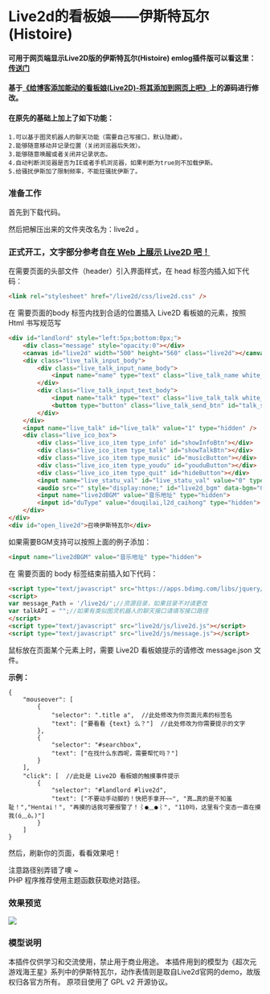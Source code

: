 # Live2d的看板娘——伊斯特瓦尔(Histoire) 
#### 可用于网页端显示Live2D版的伊斯特瓦尔(Histoire) emlog插件版可以看这里：[传送门](https://www.wikimoe.com/?post=75)
#### 基于[《给博客添加能动的看板娘(Live2D)-将其添加到网页上吧》](https://imjad.cn/archives/lab/add-dynamic-poster-girl-with-live2d-to-your-blog-02)上的源码进行修改。
#### 在原先的基础上加上了如下功能：

	1.可以基于图灵机器人的聊天功能（需要自己写接口，默认隐藏）。
	2.能够随意移动并记录位置（关闭浏览器后失效）。
	3.能够随意唤醒或者关闭并记录状态。
	4.自动判断浏览器是否为IE或者手机浏览器，如果判断为true则不加载伊斯。
	5.给骚扰伊斯加了限制频率，不能狂骚扰伊斯了。

### 准备工作
首先到下载代码。

然后把解压出来的文件夹改名为：live2d 。

### 正式开工，文字部分参考自[在 Web 上展示 Live2D 吧！](https://github.com/galnetwen/Live2D)
在需要页面的头部文件（header）引入界面样式，在 head 标签内插入如下代码：
```html
<link rel="stylesheet" href="/live2d/css/live2d.css" />
```

在 需要页面的body 标签内找到合适的位置插入 Live2D 看板娘的元素，按照 Html 书写规范写 
```html
<div id="landlord" style="left:5px;bottom:0px;">
    <div class="message" style="opacity:0"></div>
    <canvas id="live2d" width="500" height="560" class="live2d"></canvas>
    <div class="live_talk_input_body">
    	<div class="live_talk_input_name_body">
        	<input name="name" type="text" class="live_talk_name white_input" id="AIuserName" autocomplete="off" placeholder="你的名字" />
        </div>
        <div class="live_talk_input_text_body">
        	<input name="talk" type="text" class="live_talk_talk white_input" id="AIuserText" autocomplete="off" placeholder="要和我聊什么呀？"/>
            <button type="button" class="live_talk_send_btn" id="talk_send">发送</button>
        </div>
    </div>
    <input name="live_talk" id="live_talk" value="1" type="hidden" />
    <div class="live_ico_box">
    	<div class="live_ico_item type_info" id="showInfoBtn"></div>
    	<div class="live_ico_item type_talk" id="showTalkBtn"></div>
        <div class="live_ico_item type_music" id="musicButton"></div>
        <div class="live_ico_item type_youdu" id="youduButton"></div>
        <div class="live_ico_item type_quit" id="hideButton"></div>
        <input name="live_statu_val" id="live_statu_val" value="0" type="hidden" />
        <audio src="" style="display:none;" id="live2d_bgm" data-bgm="0" preload="none"></audio>
        <input name="live2dBGM" value="音乐地址" type="hidden">
        <input id="duType" value="douqilai,l2d_caihong" type="hidden">
    </div>
</div>
<div id="open_live2d">召唤伊斯特瓦尔</div>
```
如果需要BGM支持可以按照上面的例子添加：
```html
<input name="live2dBGM" value="音乐地址" type="hidden">
```
在 需要页面的 body 标签结束前插入如下代码：
```html
<script type="text/javascript" src="https://apps.bdimg.com/libs/jquery/1.7.1/jquery.min.js"></script>
<script>
var message_Path = '/live2d/';//资源目录，如果目录不对请更改
var talkAPI = "";//如果有类似图灵机器人的聊天接口请填写接口路径
</script>
<script type="text/javascript" src="live2d/js/live2d.js"></script>
<script type="text/javascript" src="live2d/js/message.js"></script>
```

鼠标放在页面某个元素上时，需要 Live2D 看板娘提示的请修改 message.json 文件。

**示例：**

	{
		"mouseover": [
			{
				"selector": ".title a",  //此处修改为你页面元素的标签名
				"text": ["要看看 {text} 么？"]  //此处修改为你需要提示的文字
			},
			{
				"selector": "#searchbox",
				"text": ["在找什么东西呢，需要帮忙吗？"]
			}
		],
		"click": [  //此处是 Live2D 看板娘的触摸事件提示
			{
				"selector": "#landlord #live2d",
				"text": ["不要动手动脚的！快把手拿开~~", "真…真的是不知羞耻！","Hentai！", "再摸的话我可要报警了！⌇●﹏●⌇", "110吗，这里有个变态一直在摸我(ó﹏ò｡)"]
			}
		]
	}


然后，刷新你的页面，看看效果吧！

注意路径别弄错了噢 ~  
PHP 程序推荐使用主题函数获取绝对路径。

### 效果预览
![](https://t1.aixinxi.net/o_1c3mofql9osmpeb1hfvsbv1hqua.gif-j.jpg)  

	
### 模型说明
本插件仅供学习和交流使用，禁止用于商业用途。
本插件用到的模型为《超次元游戏海王星》系列中的伊斯特瓦尔，动作表情则是取自Live2d官网的demo，故版权归各官方所有。
原项目使用了 GPL v2 开源协议。